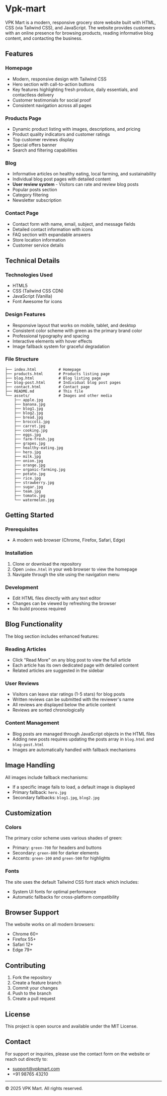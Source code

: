 # Vpk-mart

VPK Mart is a modern, responsive grocery store website built with HTML, CSS (via Tailwind CSS), and JavaScript. The website provides customers with an online presence for browsing products, reading informative blog content, and contacting the business.

## Features

### Homepage
- Modern, responsive design with Tailwind CSS
- Hero section with call-to-action buttons
- Key features highlighting fresh produce, daily essentials, and contactless delivery
- Customer testimonials for social proof
- Consistent navigation across all pages

### Products Page
- Dynamic product listing with images, descriptions, and pricing
- Product quality indicators and customer ratings
- Top customer reviews display
- Special offers banner
- Search and filtering capabilities

### Blog
- Informative articles on healthy eating, local farming, and sustainability
- Individual blog post pages with detailed content
- **User review system** - Visitors can rate and review blog posts
- Popular posts section
- Category filtering
- Newsletter subscription

### Contact Page
- Contact form with name, email, subject, and message fields
- Detailed contact information with icons
- FAQ section with expandable answers
- Store location information
- Customer service details

## Technical Details

### Technologies Used
- HTML5
- CSS (Tailwind CSS CDN)
- JavaScript (Vanilla)
- Font Awesome for icons

### Design Features
- Responsive layout that works on mobile, tablet, and desktop
- Consistent color scheme with green as the primary brand color
- Professional typography and spacing
- Interactive elements with hover effects
- Image fallback system for graceful degradation

### File Structure
```
├── index.html          # Homepage
├── products.html       # Products listing page
├── blog.html           # Blog listing page
├── blog-post.html      # Individual blog post pages
├── contact.html        # Contact page
├── README.md           # This file
└── assets/             # Images and other media
    ├── apple.jpg
    ├── banana.jpg
    ├── blog1.jpg
    ├── blog2.jpg
    ├── bread.jpg
    ├── broccoli.jpg
    ├── carrot.jpg
    ├── cooking.jpg
    ├── eggs.jpg
    ├── farm-fresh.jpg
    ├── grapes.jpg
    ├── healthy-eating.jpg
    ├── hero.jpg
    ├── milk.jpg
    ├── onion.jpg
    ├── orange.jpg
    ├── organic-farming.jpg
    ├── potato.jpg
    ├── rice.jpg
    ├── strawberry.jpg
    ├── sugar.jpg
    ├── team.jpg
    ├── tomato.jpg
    └── watermelon.jpg
```

## Getting Started

### Prerequisites
- A modern web browser (Chrome, Firefox, Safari, Edge)

### Installation
1. Clone or download the repository
2. Open `index.html` in your web browser to view the homepage
3. Navigate through the site using the navigation menu

### Development
- Edit HTML files directly with any text editor
- Changes can be viewed by refreshing the browser
- No build process required

## Blog Functionality

The blog section includes enhanced features:

### Reading Articles
- Click "Read More" on any blog post to view the full article
- Each article has its own dedicated page with detailed content
- Related articles are suggested in the sidebar

### User Reviews
- Visitors can leave star ratings (1-5 stars) for blog posts
- Written reviews can be submitted with the reviewer's name
- All reviews are displayed below the article content
- Reviews are sorted chronologically

### Content Management
- Blog posts are managed through JavaScript objects in the HTML files
- Adding new posts requires updating the posts array in `blog.html` and `blog-post.html`
- Images are automatically handled with fallback mechanisms

## Image Handling

All images include fallback mechanisms:
- If a specific image fails to load, a default image is displayed
- Primary fallback: `hero.jpg`
- Secondary fallbacks: `blog1.jpg`, `blog2.jpg`

## Customization

### Colors
The primary color scheme uses various shades of green:
- Primary: `green-700` for headers and buttons
- Secondary: `green-800` for darker elements
- Accents: `green-100` and `green-500` for highlights

### Fonts
The site uses the default Tailwind CSS font stack which includes:
- System UI fonts for optimal performance
- Automatic fallbacks for cross-platform compatibility

## Browser Support

The website works on all modern browsers:
- Chrome 60+
- Firefox 55+
- Safari 12+
- Edge 79+

## Contributing

1. Fork the repository
2. Create a feature branch
3. Commit your changes
4. Push to the branch
5. Create a pull request

## License

This project is open source and available under the MIT License.

## Contact

For support or inquiries, please use the contact form on the website or reach out directly to:
- support@vpkmart.com
- +91 98765 43210

---

© 2025 VPK Mart. All rights reserved.
